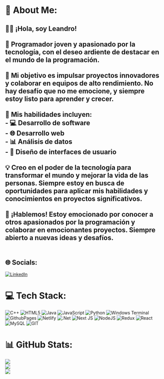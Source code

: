 

# 💫 About Me:
[](https://github.com/leoeugenio16/leoeugenio16/assets/92552375/ffa3cc1a-6db2-4481-9a18-817485475439)
## 👨‍💻 ¡Hola, soy Leandro! <br><br>🌟 Programador joven y apasionado por la tecnología, con el deseo ardiente de destacar en el mundo de la programación.<br><br>🚀 Mi objetivo es impulsar proyectos innovadores y colaborar en equipos de alto rendimiento. No hay desafío que no me emocione, y siempre estoy listo para aprender y crecer.<br><br>🔧 Mis habilidades incluyen:<br>- 💻 Desarrollo de software<br>- 🌐 Desarrollo web<br>- 📊 Análisis de datos<br>- 🎨 Diseño de interfaces de usuario<br><br>💡 Creo en el poder de la tecnología para transformar el mundo y mejorar la vida de las personas. Siempre estoy en busca de oportunidades para aplicar mis habilidades y conocimientos en proyectos significativos.<br><br>💬 ¡Hablemos! Estoy emocionado por conocer a otros apasionados por la programación y colaborar en emocionantes proyectos. Siempre abierto a nuevas ideas y desafíos.<br><br>


## 🌐 Socials:
[![LinkedIn](https://img.shields.io/badge/LinkedIn-%230077B5.svg?logo=linkedin&logoColor=white)](https://linkedin.com/in/https://www.linkedin.com/in/leandro-eugenio-bab8b2226/) 

# 💻 Tech Stack:
![C++](https://img.shields.io/badge/c++-%2300599C.svg?style=for-the-badge&logo=c%2B%2B&logoColor=white) ![HTML5](https://img.shields.io/badge/html5-%23E34F26.svg?style=for-the-badge&logo=html5&logoColor=white) ![Java](https://img.shields.io/badge/java-%23ED8B00.svg?style=for-the-badge&logo=openjdk&logoColor=white) ![JavaScript](https://img.shields.io/badge/javascript-%23323330.svg?style=for-the-badge&logo=javascript&logoColor=%23F7DF1E) ![Python](https://img.shields.io/badge/python-3670A0?style=for-the-badge&logo=python&logoColor=ffdd54) ![Windows Terminal](https://img.shields.io/badge/Windows%20Terminal-%234D4D4D.svg?style=for-the-badge&logo=windows-terminal&logoColor=white) ![GithubPages](https://img.shields.io/badge/github%20pages-121013?style=for-the-badge&logo=github&logoColor=white) ![Netlify](https://img.shields.io/badge/netlify-%23000000.svg?style=for-the-badge&logo=netlify&logoColor=#00C7B7) ![.Net](https://img.shields.io/badge/.NET-5C2D91?style=for-the-badge&logo=.net&logoColor=white) ![Next JS](https://img.shields.io/badge/Next-black?style=for-the-badge&logo=next.js&logoColor=white) ![NodeJS](https://img.shields.io/badge/node.js-6DA55F?style=for-the-badge&logo=node.js&logoColor=white) ![Redux](https://img.shields.io/badge/redux-%23593d88.svg?style=for-the-badge&logo=redux&logoColor=white) ![React](https://img.shields.io/badge/react-%2320232a.svg?style=for-the-badge&logo=react&logoColor=%2361DAFB) ![MySQL](https://img.shields.io/badge/mysql-%2300000f.svg?style=for-the-badge&logo=mysql&logoColor=white) ![GIT](https://img.shields.io/badge/Git-fc6d26?style=for-the-badge&logo=git&logoColor=white)
# 📊 GitHub Stats:
![](https://github-readme-stats.vercel.app/api?username=leoeugenio16&theme=blue-green&hide_border=true&include_all_commits=false&count_private=false)<br/>
![](https://github-readme-streak-stats.herokuapp.com/?user=leoeugenio16&theme=blue-green&hide_border=true)<br/>
![](https://github-readme-stats.vercel.app/api/top-langs/?username=leoeugenio16&theme=blue-green&hide_border=true&include_all_commits=false&count_private=false&layout=compact)



<!-- Proudly created with GPRM ( https://gprm.itsvg.in ) -->

